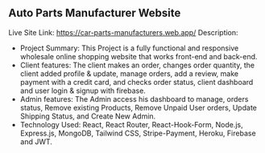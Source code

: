 ## Auto Parts Manufacturer Website ##

Live Site Link: https://car-parts-manufacturers.web.app/
Description:

- Project Summary: This Project is a fully functional and responsive wholesale online shopping 
  website that works front-end and back-end.
- Client features: The client makes an order, changes order quantity, the client added profile & 
  update, manage orders, add a review, make payment with a credit card, and checks order status, client 
  dashboard and user login & signup with firebase.
- Admin features: The Admin access his dashboard to manage, orders status, Remove existing 
  Products, Remove Unpaid User orders, Update Shipping Status, and Create New Admin.
- Technology Used: React, React Router, React-Hook-Form, Node.js, Express.js, MongoDB, 
  Tailwind CSS, Stripe-Payment, Heroku, Firebase and JWT.
